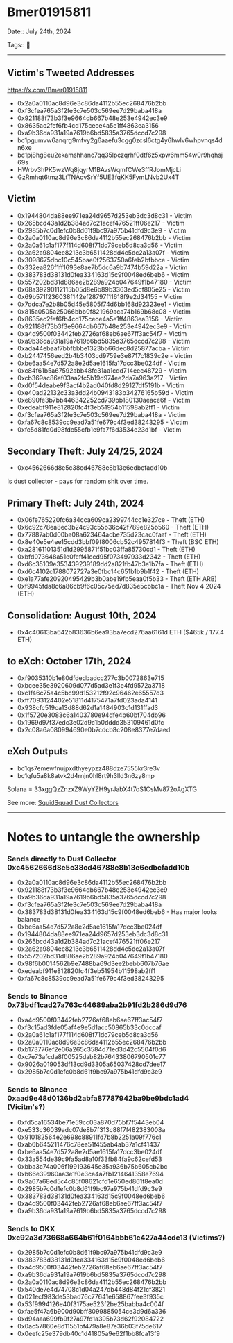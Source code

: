 # Bmer01915811

Date:: July 24th, 2024

Tags:: 🔑


---


## Victim's Tweeted Addresses

https://x.com/Bmer01915811

- 0x2a0a0110ac8d96e3c86da4112b55ec268476b2bb
- 0xf3cfea765a3f2fe3c7e503c569ee7d29baba418a
- 0x921188f73b3f3e9664db667b48e253e4942ec3e9
- 0x8635ac2fef6fb4cd175cece4a5e1ff4863ea3156
- 0xa9b36da931a19a7619b6bd5835a3765dccd7c298
- bc1pgumvw6anqrg9mfvy2g6aaefu3cgg0zcsl6ctg4y6hwlv6whpvnqs4dn6xe
- bc1pj8hg8eu2ekamshhanc7qq35lpczqrhf0dtf6z5xpw6mm54w0r9hqhsj69s
- HWrbv3hPK5wzWq8jqyrM1BAvsWqmfCWe3ffRJomMjcLi
- GzRmhqt6tmz3LtTNAovSrYf5UE3fqKK5FymLNvb2Ux4T


## Victim 

- 0x1944804da88ee971ea24d9657d253eb3dc3d8c31 - Victim
- 0x265bcd43a1d2b384ad7c21acef476521ff06e217 - Victim
- 0x2985b7c0d1efc0b8d61f9bc97a975b41dfd9c3e9 - Victim
- 0x2a0a0110ac8d96e3c86da4112b55ec268476b2bb - Victim
- 0x2a0a61c1af177f114d608f71dc79ceb5d8ca3d56 - Victim
- 0x2a62a9804ee8213c3b6511428dd4c5dc2a13a07f - Victim
- 0x3098675dbc10c545bae0f2563750a6feb2bfbbce - Victim
- 0x332ea826f1ff1693e8ae7b5dc6a9b7474b59d22a - Victim
- 0x383783d38131d0fea334163d15c9f0048ed6beb6 - Victim
- 0x557202bd31d886ae2b289a924b047649f1b47180 - Victim
- 0x68a39290112115b05d8e6b89b3363ed5cf805e25 - Victim
- 0x69b571f236038f142ef28797f11618f9e2d34155 - Victim
- 0x7ddca7e2b8b05d45e5805f74d6bb168d92323ee1 - Victim
- 0x815a0505a25066bbb0f821969aca74b169b68c08 - Victim
- 0x8635ac2fef6fb4cd175cece4a5e1ff4863ea3156 - Victim
- 0x921188f73b3f3e9664db667b48e253e4942ec3e9 - Victim
- 0xa4d9500f03442feb2726af68eb6ae67ff3ac54f7 - Victim
- 0xa9b36da931a19a7619b6bd5835a3765dccd7c298 - Victim
- 0xada44ebaaf7bbfbbbe1323bb66dec8d25877acba - Victim
- 0xb2447456eed2b4b3403cd9759e3e8717c1839c2e - Victim
- 0xbe6aa54e7d572a8e2d5ae1615fa17dcc3be024df - Victim
- 0xc84f61b5a67592abb48fc31aa1cdd714eec48729 - Victim
- 0xcb369ac86af03aa2fc5b19d974ee2da7a963a217 - Victim
- 0xd0f54deabe9f3acf4b2ad040fd8d29127df5191b - Victim
- 0xe40ad22132c33a3dd24b0943183b34276165b59d - Victim
- 0xe890fe3b7bb446342252cd739bb180130aeace6f - Victim
- 0xedeabf911e812820fc4f3eb51954b11598ab2ff1 - Victim
- 0xf3cfea765a3f2fe3c7e503c569ee7d29baba418a - Victim
- 0xfa67c8c8539cc9ead7a51fe679c4f3ed38243295 - Victim
- 0xfc5d81fd0d98fdc55cfb1e9fa7f6d3534e23d1bf - Victim


## Secondary Theft: July 24/25, 2024 

- 0xc4562666d8e5c38cd46788e8b13e6edbcfadd10b

Is dust collector - pays for random shit over time.



## Primary Theft: July 24th, 2024

- 0x06fe765220fc6a34cca609ca2399744cc1e327ce - Theft (ETH)
- 0x6c92c78ea8ec3b24c93c55b36c42f789e825b560 - Theft (ETH)
- 0x77887ab0d00ba08a623464acbe735d23cac0faaf - Theft (ETH)
- 0x8e40e5e4ee15cdd3bbf09f8006cb52c4957814f3 - Theft (BSC ETH)
- 0xa28161101351d1d2995871f51bc03ffa85730cd1 - Theft (ETH)
- 0xbfd073648a51e0feff41ccd95f073497933d2342 - Theft (ETH)
- 0xd6c35109e353439239189dd2a821fb47b3e1b7fa - Theft (ETH)
- 0xd6c4102c1788072727a3e0fbc14c651b1b9b1f42 - Theft (ETH)
- 0xe1a77afe20920495429b3b0abe19fb5eaa0f5b33 - Theft (ETH ARB)
- 0xf9945fda8c6a86cb9f6c05c75ed7d835e5cbbc1a - Theft Nov 4 2024 (ETH) 


## Consolidation: August 10th, 2024

- 0x4c40613ba642b83636b6ea93ba7ecd276aa6161d ETH ($465k / 177.4 ETH)


## to eXch: October 17th, 2024

- 0xf9035310b1e80dfdedbadcc277c3b0072863e715
- 0xbcee35e3920609d077d5ad3e1f3e4fd9572a3718
- 0xc1f46c75a4c5bc99d153212f92c96462e65557d3
- 0xff7093124402e51811d4175471a7fd023ada4141
- 0x938cfc519ca13d88d62d1a1484903c1d131ffad3
- 0x1f5720e3083c6a1403780e94dfe4b60bf704db96
- 0x1969d97f37edc3e02d9c1b0dddd353109461d0fc
- 0x2c08a6a080994690e0b7cdcb8c208e8377e7daed

## eXch Outputs

- bc1qs7emewfnujpxdthyeypzz488dze7555kr3re3v
- bc1qfu5a8k8atvk2d4rnjn0hl8rt9h3lld3n6zy8mp



Solana = 33xggQzZnzxZ9WyYZH9yrJabX4t7oS1CsMv872oAgXTG

See more: [SquidSquad Dust Collectors](./sqsq-dust-collector.md)

--- 

# Notes to untangle the ownership

### Sends directly to Dust Collector 0xc4562666d8e5c38cd46788e8b13e6edbcfadd10b

- 0x2a0a0110ac8d96e3c86da4112b55ec268476b2bb
- 0x921188f73b3f3e9664db667b48e253e4942ec3e9
- 0xa9b36da931a19a7619b6bd5835a3765dccd7c298
- 0xf3cfea765a3f2fe3c7e503c569ee7d29baba418a
- 0x383783d38131d0fea334163d15c9f0048ed6beb6 - Has major looks balance
- 0xbe6aa54e7d572a8e2d5ae1615fa17dcc3be024df
- 0x1944804da88ee971ea24d9657d253eb3dc3d8c31
- 0x265bcd43a1d2b384ad7c21acef476521ff06e217
- 0x2a62a9804ee8213c3b6511428dd4c5dc2a13a07f
- 0x557202bd31d886ae2b289a924b047649f1b47180
- 0x98f6b0014562b9e7488ba69d3ee2bebb607b76ae
- 0xedeabf911e812820fc4f3eb51954b11598ab2ff1
- 0xfa67c8c8539cc9ead7a51fe679c4f3ed38243295

### Sends to Binance 0x73bdf1cad27a763c44689aba2b91fd2b286d9d76  
- 0xa4d9500f03442feb2726af68eb6ae67ff3ac54f7
- 0xf3c15ad3fde05af4e9e5d1acc50865b33c0dccaf
- 0x2a0a61c1af177f114d608f71dc79ceb5d8ca3d56
- 0x2a0a0110ac8d96e3c86da4112b55ec268476b2bb
- 0xb173776ef2e06a265c3584d71ed3d42c5504f0d6
- 0xc7e73afcda8f00525dab82b76433806790501c77
- 0x9026a019053df13cd9d3305a65037428cd7dee17
- 0x2985b7c0d1efc0b8d61f9bc97a975b41dfd9c3e9

### Sends to Binance 0xaad9e48d0136bd2abfa87787942ba9be9bdc1ad4 (Vicitm's?)
- 0xfd5ca16534be71e59cc03a870d75bf7f5443eb04
- 0xe533c36039adc07de8b7f313c88f7f482383008a
- 0x910182564e2e698c88911fd7b8b2251a09f776c1
- 0xab6b645211476c78ea51f455ab4ab37a1cf41437
- 0xbe6aa54e7d572a8e2d5ae1615fa17dcc3be024df
- 0x33a554de39c9fa5ad8a10f33fb84fa9c62cefd53
- 0xbba3c74a006f199193645e35a936b75b605cb2bc
- 0xb66e39960aa3e1f0e3ca4a7fb1214641358e7694
- 0x9a67a68ed5c4c85f08621cfd1e650ed861f8ea0d
- 0x2985b7c0d1efc0b8d61f9bc97a975b41dfd9c3e9
- 0x383783d38131d0fea334163d15c9f0048ed6beb6
- 0xa4d9500f03442feb2726af68eb6ae67ff3ac54f7
- 0xa9b36da931a19a7619b6bd5835a3765dccd7c298

### Sends to OKX 0xc92a3d73668a664b61f0164bbb61c427a44cde13 (Victims?)
- 0x2985b7c0d1efc0b8d61f9bc97a975b41dfd9c3e9
- 0x383783d38131d0fea334163d15c9f0048ed6beb6
- 0xa4d9500f03442feb2726af68eb6ae67ff3ac54f7
- 0xa9b36da931a19a7619b6bd5835a3765dccd7c298
- 0x2a0a0110ac8d96e3c86da4112b55ec268476b2bb
- 0x540de7e4d74708c1d04a247db448d84f21cf3821
- 0x021ecf983de53bad76c77641e658867fee3f935c
- 0x53f9994126e40f3175ae523f2be25babba4c004f
- 0xfae5f47a6b900d90bff8099885054ce3d9d6a336
- 0xd94aaa699fb9f27a97fd1a395b73d62f92084722
- 0x0ac57860e8d11551bf479a8e87e36b03f75de617
- 0x0eefc25e379db40c1d41805a9e62f1bb8fca13f9
